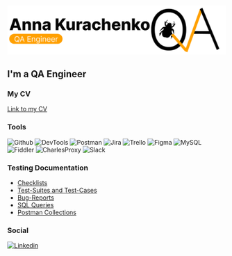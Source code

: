 [![Header](https://github.com/Anna-Kurachenko/anna-kurachenko/blob/main/assets/banner.png)](https://drive.google.com/file/d/1u8H98QWSBoU-R9JalGMnlwhQIKNas_Ee/view?usp=share_link)
## I'm a QA Engineer

### My CV
[Link to my CV](https://drive.google.com/file/d/1u8H98QWSBoU-R9JalGMnlwhQIKNas_Ee/view?usp=share_link)

### Tools
![Github](https://img.shields.io/badge/Github-090909?style=for-the-badge&logo=github&logoColor=ffffff)
![DevTools](https://img.shields.io/badge/DevTools-090909?style=for-the-badge&logo=googlechrome&logoColor=ffffff)
![Postman](https://img.shields.io/badge/Postman-090909?style=for-the-badge&logo=postman&logoColor=f76935)
![Jira](https://img.shields.io/badge/Jira-090909?style=for-the-badge&logo=jira&logoColor=136be1)
![Trello](https://img.shields.io/badge/Trello-090909?style=for-the-badge&logo=trello&logoColor=ffffff)
![Figma](https://img.shields.io/badge/Figma-090909?style=for-the-badge&logo=figma&logoColor=FF0000)
![MySQL](https://img.shields.io/badge/MySQL-090909?style=for-the-badge&logo=mysql&logoColor=FF4500)
![Fiddler](https://img.shields.io/badge/Fiddler-090909?style=for-the-badge&logo=fiddler&logoColor=8cc4d7)
![CharlesProxy](https://img.shields.io/badge/CharlesProxy-090909?style=for-the-badge&logo=charlesproxy&logoColor=8cc4d7)
![Slack](https://img.shields.io/badge/Slack-090909?style=for-the-badge&logo=slack&logoColor=FFD700)

### Testing Documentation
- [Checklists](https://github.com/artichokeee/checklist)
- [Test-Suites and Test-Cases](https://github.com/artichokeee/test-cases)
- [Bug-Reports](https://github.com/artichokeee/bug-reports)
- [SQL Queries](https://github.com/artichokeee/SQL)
- [Postman Collections](https://github.com/artichokeee/postman)

### Social
[![Linkedin](https://img.shields.io/badge/Linkedin-090909?style=for-the-badge&logo=linkedin&logoColor=0073b1)](https://www.linkedin.com/in/anna-kurachenko)